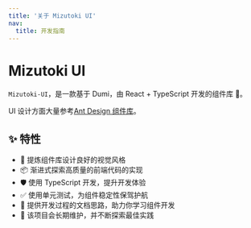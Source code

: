 ```yaml
---
title: '关于 Mizutoki UI'
nav:
  title: 开发指南
---
```


# Mizutoki UI

`Mizutoki-UI`，是一款基于 Dumi，由 React + TypeScript 开发的组件库 🎉。

UI 设计方面大量参考[Ant Design 组件库](https://ant.design/index-cn)。


## ✨ 特性

- 🌈 提炼组件库设计良好的视觉风格
- 📦 渐进式探索高质量的前端代码的实现
- 🛡 使用 TypeScript 开发，提升开发体验
- ✅ 使用单元测试，为组件稳定性保驾护航
- 📖 提供开发过程的文档思路，助力你学习组件开发
- 🔖 该项目会长期维护，并不断探索最佳实践
